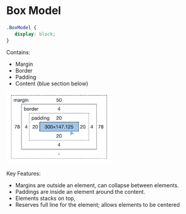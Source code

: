 # Box Model

```css
.BoxModel {
   display: block;
}
```

Contains:
-	Margin
-	Border
-	Padding
-	Content (blue section below)

![CSS Box Model](CSSBoxModel.png) 

Key Features:
- Margins are outside an element, can collapse between elements.
- Paddings are inside an element around the content.
- Elements stacks on top,
- Reserves full line for the element; allows elements to be centered

